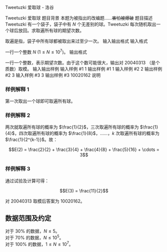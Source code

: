 



Tweetuzki 爱取球 - 洛谷














Tweetuzki 爱取球
题目背景
本题为被指出的改编题……~~害怕被爆破~~
题目描述
Tweetuzki 有一个袋子，袋子中有 $N$ 个无差别的球。Tweetuzki 每次随机取出一个球后放回。求取遍所有球的期望次数。

取遍是指，袋子中所有球都被取出来过至少一次。
输入输出格式
输入格式

一行一个整数 $N$ $(1 \le N \le 10^7)$。
输出格式

一行一个整数，表示期望次数。由于这个数可能很大，输出对 $20040313$ （是个质数）取模。
输入输出样例
输入样例 #1
1
输出样例 #1
1
输入样例 #2
2
输出样例 #2
3
输入样例 #3
3
输出样例 #3
10020162
说明
### 样例解释 1

第一次取出一个球即可取遍所有球。

### 样例解释 2

两次就取遍所有球的概率为 $\frac{1}{2}$，三次取遍所有球的概率为 $\frac{1}{4}$，四次取遍所有球的概率为 $\frac{1}{8}$，……，$k$ 次取遍所有球的概率为 $\frac{1}{2^{k-1}}$。故：

$$E(2) = \frac{2}{2} + \frac{3}{4} + \frac{4}{8} + \frac{5}{16} + \cdots = 3$$

### 样例解释 3

通过试验及计算可得：

$$E(3) = \frac{11}{2}$$

对 $20040313$ 取模后答案为 $10020162$。

## 数据范围及约定

对于 $30\%$ 的数据，$N \le 5$。  
对于 $70\%$ 的数据，$N \le 10^5$。  
对于 $100\%$ 的数据，$1 \le N \le 10^7$。






